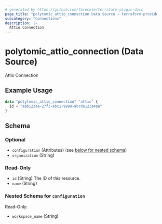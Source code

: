 ```yaml
---
# generated by https://github.com/fbreckle/terraform-plugin-docs
page_title: "polytomic_attio_connection Data Source - terraform-provider-polytomic"
subcategory: "Connections"
description: |-
  Attio Connection
---
```


# polytomic_attio_connection (Data Source)

Attio Connection

## Example Usage

```terraform
data "polytomic_attio_connection" "attio" {
  id = "aab123aa-27f3-abc1-9999-abcde123a4aa"
}
```

<!-- schema generated by tfplugindocs -->
## Schema

### Optional

- `configuration` (Attributes) (see [below for nested schema](#nestedatt--configuration))
- `organization` (String)

### Read-Only

- `id` (String) The ID of this resource.
- `name` (String)

<a id="nestedatt--configuration"></a>
### Nested Schema for `configuration`

Read-Only:

- `workspace_name` (String)


